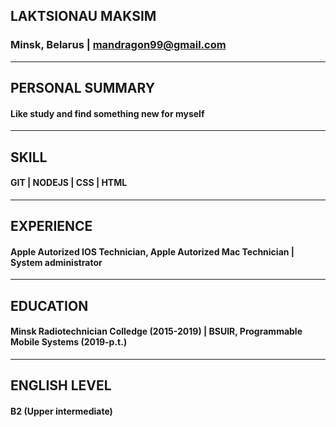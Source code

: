 ## LAKTSIONAU MAKSIM
### Minsk, Belarus | mandragon99@gmail.com
---
## PERSONAL SUMMARY
#### Like study and find something new for myself
---
## SKILL
#### GIT | NODEJS | CSS | HTML
---
## EXPERIENCE
#### Apple Autorized IOS Technician, Apple Autorized Mac Technician | System administrator
---
## EDUCATION
#### Minsk Radiotechnician Colledge (2015-2019) | BSUIR, Programmable Mobile Systems (2019-p.t.) 
--- 
## ENGLISH LEVEL
#### B2 (Upper intermediate)
